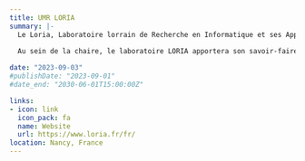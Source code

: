 ```yaml
---
title: UMR LORIA
summary: |-
  Le Loria, Laboratoire lorrain de Recherche en Informatique et ses Applications est une Unité Mixte de Recherche (UMR 7503), commune à plusieurs établissements : le CNRS, l’Université de Lorraine et Inria. Depuis sa création en 1997, le Loria a pour mission la recherche fondamentale et appliquée en sciences informatiques.
  
  Au sein de la chaire, le laboratoire LORIA apportera son savoir-faire en intelligence artificielle, avec un accent particulier sur la conception de systèmes de recommandation par des approches d’apprentissage automatique et d’exploration de données.

date: "2023-09-03"
#publishDate: "2023-09-01"
#date_end: "2030-06-01T15:00:00Z"

links:
- icon: link
  icon_pack: fa
  name: Website
  url: https://www.loria.fr/fr/
location: Nancy, France
---
```



